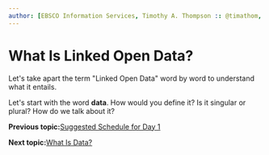 ```yaml
---
author: [EBSCO Information Services, Timothy A. Thompson :: @timathom, @timathom@indieweb.social, timothy.thompson@yale.edu]
---
```


# What Is Linked Open Data?

Let's take apart the term "Linked Open Data" word by word to understand what it entails.

Let's start with the word **data**. How would you define it? Is it singular or plural? How do we talk about it?

**Previous topic:**[Suggested Schedule for Day 1](../../day_1/suggested_schedule.md)

**Next topic:**[What Is Data?](../../day_1/lesson_0/what_is_data.md)

